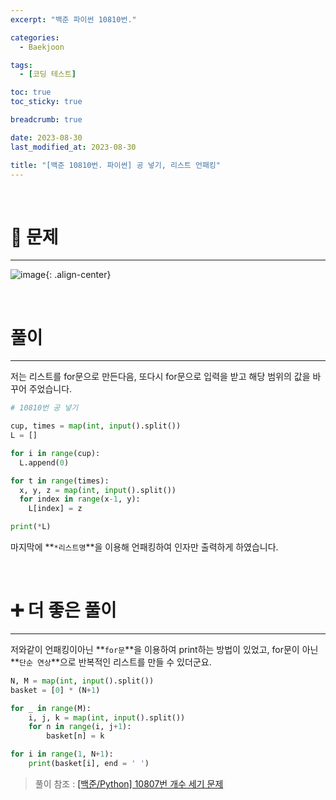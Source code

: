 ```yaml
---
excerpt: "백준 파이썬 10810번."

categories:
  - Baekjoon

tags:
  - [코딩 테스트]

toc: true
toc_sticky: true

breadcrumb: true

date: 2023-08-30
last_modified_at: 2023-08-30

title: "[백준 10810번. 파이썬] 공 넣기, 리스트 언패킹"
---
```


<br>

# 📌 문제
---

![image](https://github.com/novicedata/scrap-comment/assets/88019539/ce894319-15bc-4535-84e8-d4c3c50df1ed){: .align-center}

<br>

# 풀이
---

저는 리스트를 for문으로 만든다음, 또다시 for문으로 입력을 받고 해당 범위의 값을 바꾸어 주었습니다.

```python
# 10810번 공 넣기

cup, times = map(int, input().split())
L = []

for i in range(cup):
  L.append(0)

for t in range(times):
  x, y, z = map(int, input().split())
  for index in range(x-1, y):
    L[index] = z

print(*L)
```

마지막에 **`*리스트명`**을 이용해 언패킹하여 인자만 출력하게 하였습니다.

<br>

# ➕ 더 좋은 풀이
---

저와같이 언패킹이아닌 **`for문`**을 이용하여 print하는 방법이 있었고, for문이 아닌 **`단순 연상`**으로 반복적인 리스트를 만들 수 있더군요.

```python
N, M = map(int, input().split())
basket = [0] * (N+1)

for _ in range(M):
    i, j, k = map(int, input().split())
    for n in range(i, j+1):
        basket[n] = k 

for i in range(1, N+1):
    print(basket[i], end = ' ')
```

> 풀이 참조 : [[백준/Python] 10807번 개수 세기 문제](https://kevinitcoding.tistory.com/entry/%EB%B0%B1%EC%A4%80Python-10807%EB%B2%88-%EA%B0%9C%EC%88%98-%EC%84%B8%EA%B8%B0-%EB%AC%B8%EC%A0%9C)
